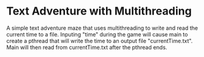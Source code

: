 # Text Adventure with Multithreading
A simple text adventure maze that uses multithreading to write and read the current time to a file.
Inputing "time" during the game will cause main to create a pthread that will write the time to an output file "currentTime.txt".
Main will then read from currentTime.txt after the pthread ends.
